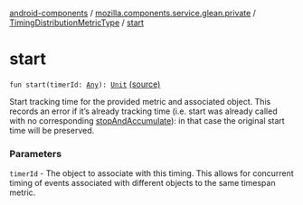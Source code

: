 [android-components](../../index.md) / [mozilla.components.service.glean.private](../index.md) / [TimingDistributionMetricType](index.md) / [start](./start.md)

# start

`fun start(timerId: `[`Any`](https://kotlinlang.org/api/latest/jvm/stdlib/kotlin/-any/index.html)`): `[`Unit`](https://kotlinlang.org/api/latest/jvm/stdlib/kotlin/-unit/index.html) [(source)](https://github.com/mozilla-mobile/android-components/blob/master/components/service/glean/src/main/java/mozilla/components/service/glean/private/TimingDistributionMetricType.kt#L44)

Start tracking time for the provided metric and associated object. This
records an error if it’s already tracking time (i.e. start was already
called with no corresponding [stopAndAccumulate](stop-and-accumulate.md)): in that case the original
start time will be preserved.

### Parameters

`timerId` - The object to associate with this timing.  This allows
for concurrent timing of events associated with different objects to the
same timespan metric.